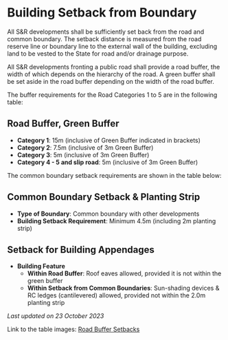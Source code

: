 # Building Setback from Boundary

All S&R developments shall be sufficiently set back from the road and common boundary. The setback distance is measured from the road reserve line or boundary line to the external wall of the building, excluding land to be vested to the State for road and/or drainage purpose.

All S&R developments fronting a public road shall provide a road buffer, the width of which depends on the hierarchy of the road. A green buffer shall be set aside in the road buffer depending on the width of the road buffer.

The buffer requirements for the Road Categories 1 to 5 are in the following table:

## Road Buffer, Green Buffer

- **Category 1**: 15m (inclusive of Green Buffer indicated in brackets)
- **Category 2**: 7.5m (inclusive of 3m Green Buffer)
- **Category 3**: 5m (inclusive of 3m Green Buffer)
- **Category 4 - 5 and slip road**: 5m (inclusive of 3m Green Buffer)

The common boundary setback requirements are shown in the table below:

## Common Boundary Setback & Planting Strip

- **Type of Boundary**: Common boundary with other developments
- **Building Setback Requirement**: Minimum 4.5m (including 2m planting strip)

## Setback for Building Appendages

- **Building Feature**
  - **Within Road Buffer**: Roof eaves allowed, provided it is not within the green buffer
  - **Within Setback from Common Boundaries**: Sun-shading devices & RC ledges (cantilevered) allowed, provided not within the 2.0m planting strip

*Last updated on 23 October 2023*

Link to the table images: [Road Buffer Setbacks](https://www.ura.gov.sg/-/media/Corporate/Guidelines/Development-control/Others/SR02_Road_Buffer_Setbacks.jpg?h=100%25&w=100%25)
